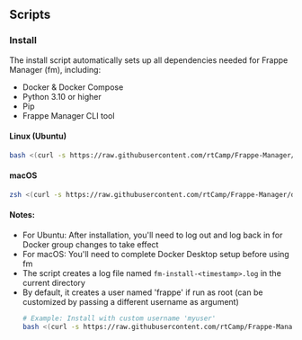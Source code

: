 ## Scripts

### Install

The install script automatically sets up all dependencies needed for Frappe Manager (fm), including:
- Docker & Docker Compose 
- Python 3.10 or higher
- Pip
- Frappe Manager CLI tool

#### Linux (Ubuntu)
```bash
bash <(curl -s https://raw.githubusercontent.com/rtCamp/Frappe-Manager/develop/scripts/install.sh)
```

#### macOS
```bash
zsh <(curl -s https://raw.githubusercontent.com/rtCamp/Frappe-Manager/develop/scripts/install.sh)
```

#### Notes:
- For Ubuntu: After installation, you'll need to log out and log back in for Docker group changes to take effect
- For macOS: You'll need to complete Docker Desktop setup before using fm
- The script creates a log file named `fm-install-<timestamp>.log` in the current directory
- By default, it creates a user named 'frappe' if run as root (can be customized by passing a different username as argument)
  ```bash
  # Example: Install with custom username 'myuser'
  bash <(curl -s https://raw.githubusercontent.com/rtCamp/Frappe-Manager/develop/scripts/install.sh) myuser
  ```

